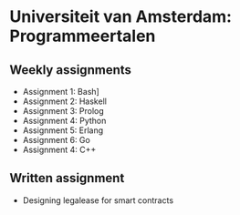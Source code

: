 # Universiteit van Amsterdam: Programmeertalen
## Weekly assignments
- Assignment 1: Bash]
- Assignment 2: Haskell
- Assignment 3: Prolog
- Assignment 4: Python
- Assignment 5: Erlang
- Assignment 6: Go
- Assignment 4: C++

## Written assignment
- Designing legalease for smart contracts
